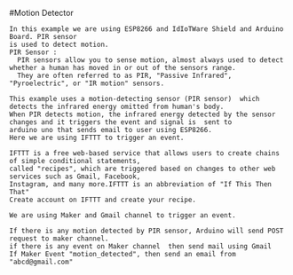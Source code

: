 #Motion Detector
    
    In this example we are using ESP8266 and IdIoTWare Shield and Arduino Board. PIR sensor
    is used to detect motion.
    PIR Sensor :
      PIR sensors allow you to sense motion, almost always used to detect whether a human has moved in or out of the sensors range.
      They are often referred to as PIR, "Passive Infrared", "Pyroelectric", or "IR motion" sensors.
    
    This example uses a motion-detecting sensor (PIR sensor)  which detects the infrared energy omitted from human's body. 
    When PIR detects motion, the infrared energy detected by the sensor changes and it triggers the event and signal is  sent to 
    arduino uno that sends email to user using ESP8266.
    Here we are using IFTTT to trigger an event.
    
    IFTTT is a free web-based service that allows users to create chains of simple conditional statements,
    called "recipes", which are triggered based on changes to other web services such as Gmail, Facebook,
    Instagram, and many more.IFTTT is an abbreviation of "If This Then That"
    Create account on IFTTT and create your recipe.
    
    We are using Maker and Gmail channel to trigger an event.
    
    If there is any motion detected by PIR sensor, Arduino will send POST request to maker channel.  
    if there is any event on Maker channel  then send mail using Gmail
    If Maker Event "motion_detected", then send an email from "abcd@gmail.com" 
